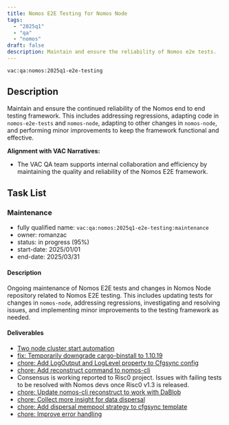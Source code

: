 ```yaml
---
title: Nomos E2E Testing for Nomos Node
tags:
  - "2025q1"
  - "qa"
  - "nomos"  
draft: false  
description: Maintain and ensure the reliability of Nomos e2e tests.
---
```


`vac:qa:nomos:2025q1-e2e-testing`

## Description
Maintain and ensure the continued reliability of the Nomos end to end testing framework. 
This includes addressing regressions, adapting code in `nomos-e2e-tests` and `nomos-node`, 
adapting to other changes in `nomos-node`, 
and performing minor improvements to keep the framework functional and effective.

**Alignment with VAC Narratives:**

* The VAC QA team supports internal collaboration and efficiency by maintaining the quality and reliability of the Nomos E2E framework.

## Task List

### Maintenance

* fully qualified name: `vac:qa:nomos:2025q1-e2e-testing:maintenance`
* owner: romanzac
* status: in progress (95%)
* start-date: 2025/01/01
* end-date: 2025/03/31

#### Description
Ongoing maintenance of Nomos E2E tests and changes in Nomos Node repository related to Nomos E2E testing. 
This includes updating tests for changes in `nomos-node`, addressing regressions, 
investigating and resolving issues, and implementing minor improvements to the testing framework as needed.

#### Deliverables
* [Two node cluster start automation](https://github.com/logos-co/nomos-e2e-tests/pull/1)
* [fix: Temporarily downgrade cargo-binstall to 1.10.19](https://github.com/logos-co/nomos-node/pull/983)
* [chore: Add LogOutput and LogLevel property to Cfgsync config](https://github.com/logos-co/nomos-node/pull/978)
* [chore: Add reconstruct command to nomos-cli](https://github.com/logos-co/nomos-node/pull/994)
* Consensus is working reported to Risc0 project. Issues with failing tests to be resolved with Nomos devs once Risc0 v1.3 is released.
* [chore: Update nomos-cli reconstruct to work with DaBlob](https://github.com/logos-co/nomos-node/pull/1080)
* [chore: Collect more insight for data dispersal](https://github.com/logos-co/nomos-e2e-tests/pull/6)
* [chore: Add dispersal mempool strategy to cfgsync template](https://github.com/logos-co/nomos-e2e-tests/pull/10)
* [chore: Improve error handling](https://github.com/logos-co/nomos-e2e-tests/pull/11)
